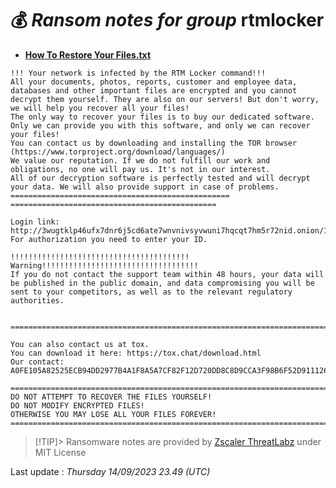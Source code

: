# 💰 _Ransom notes for group_ rtmlocker
* **[How To Restore Your Files.txt](https://ransomware.live/ransomware_notes/rtmlocker/How%20To%20Restore%20Your%20Files.txt)**

```
!!! Your network is infected by the RTM Locker command!!!
All your documents, photos, reports, customer and employee data, databases and other important files are encrypted and you cannot decrypt them yourself. They are also on our servers! But don't worry, we will help you recover all your files!
The only way to recover your files is to buy our dedicated software. Only we can provide you with this software, and only we can recover your files!
You can contact us by downloading and installing the TOR browser (https://www.torproject.org/download/languages/)
We value our reputation. If we do not fulfill our work and obligations, no one will pay us. It's not in our interest.
All of our decryption software is perfectly tested and will decrypt your data. We will also provide support in case of problems.
================================================= ==============================================

Login link: http://3wugtklp46ufx7dnr6j5cd6ate7wnvnivsyvwuni7hqcqt7hm5r72nid.onion/1D85262A4B3F59090972E7EE7804FC641E9CBB6D65E5F4B376DF37D6180CD1/connect
For authorization you need to enter your ID.

!!!!!!!!!!!!!!!!!!!!!!!!!!!!!!!!!!!!!!!! Warning!!!!!!!!!!!!!!!!!!!!!!!!!!!!!!!!!!!
If you do not contact the support team within 48 hours, your data will be published in the public domain, and data compromising you will be sent to your competitors, as well as to the relevant regulatory authorities.


================================================================================================

You can also contact us at tox.
You can download it here: https://tox.chat/download.html
Our contact: A0FE105A82525ECB94DD2977B4A1F8A5A7CF82F12D720DD8C8D9CCA3F98B6F52D911126AC1DF

================================================================================================
DO NOT ATTEMPT TO RECOVER THE FILES YOURSELF!
DO NOT MODIFY ENCRYPTED FILES!
OTHERWISE YOU MAY LOSE ALL YOUR FILES FOREVER! 
================================================================================================
```


> [!TIP]> Ransomware notes are provided by [Zscaler ThreatLabz](https://github.com/threatlabz/ransomware_notes) under MIT License
> 




Last update : _Thursday 14/09/2023 23.49 (UTC)_


